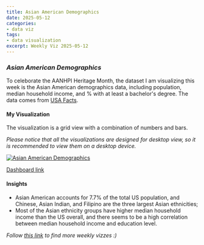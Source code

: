 ```yaml
---
title: Asian American Demographics
date: 2025-05-12
categories:
- data viz
tags:
- data visualization
excerpt: Weekly Viz 2025-05-12
---
```


### *Asian American Demographics*

To celeborate the AANHPI Heritage Month, the dataset I am visualizing this week is the Asian American demographics data, including population, median household income, and % with at least a bachelor's degree. The data comes from [USA Facts](https://usafacts.org/articles/the-diverse-demographics-of-asian-americans/).  

#### My Visualization

The visualization is a grid view with a combination of numbers and bars.    

*Please notice that all the visualizations are designed for desktop view, so it is recommended to view them on a desktop device.*  

<div class='tableauPlaceholder' id='viz1747557812862' style='position: relative'>
  <noscript><a href='#'>
    <img alt='Asian American Demographics ' src='https:&#47;&#47;public.tableau.com&#47;static&#47;images&#47;20&#47;20250512AsianAmericanDemographics&#47;AsianAmericanDemographics&#47;1_rss.png' style='border: none' />
  </a></noscript>
  <object class='tableauViz'  style='display:none;'>
    <param name='host_url' value='https%3A%2F%2Fpublic.tableau.com%2F' />
    <param name='embed_code_version' value='3' />
    <param name='site_root' value='' />
    <param name='name' value='20250512AsianAmericanDemographics&#47;AsianAmericanDemographics' />
    <param name='tabs' value='no' />
    <param name='toolbar' value='yes' />
    <param name='static_image' value='https:&#47;&#47;public.tableau.com&#47;static&#47;images&#47;20&#47;20250512AsianAmericanDemographics&#47;AsianAmericanDemographics&#47;1.png' />
    <param name='animate_transition' value='yes' />
    <param name='display_static_image' value='yes' />
    <param name='display_spinner' value='yes' />
    <param name='display_overlay' value='yes' />
    <param name='display_count' value='yes' />
    <param name='language' value='en-US' />
  </object></div>               
  <script type='text/javascript'>           
    var divElement = document.getElementById('viz1747557812862');          
    var vizElement = divElement.getElementsByTagName('object')[0];       
    if ( divElement.offsetWidth > 800 ) { vizElement.style.width='800px';vizElement.style.height='627px';} else if ( divElement.offsetWidth > 500 ) { vizElement.style.width='800px';vizElement.style.height='627px';} else { vizElement.style.width='100%';vizElement.style.height='977px';}              
    var scriptElement = document.createElement('script');          
    scriptElement.src = 'https://public.tableau.com/javascripts/api/viz_v1.js';   
    vizElement.parentNode.insertBefore(scriptElement, vizElement);       
  </script>


[Dashboard link](https://public.tableau.com/views/20250512AsianAmericanDemographics/AsianAmericanDemographics?:language=en-US&:sid=&:redirect=auth&:display_count=n&:origin=viz_share_link)

#### Insights
* Asian American accounts for 7.7% of the total US population, and Chinese, Asian Indian, and Filipino are the three largest Asian ethnicities;
* Most of the Asian ethnicity groups have higher median household income than the US overall, and there seems to be a high correlation between median household income and education level.  

*Follow [this link](https://yudong-94.github.io/personal-website/data%20viz/WeeklyViz2025/) to find more weekly vizzes :)*

